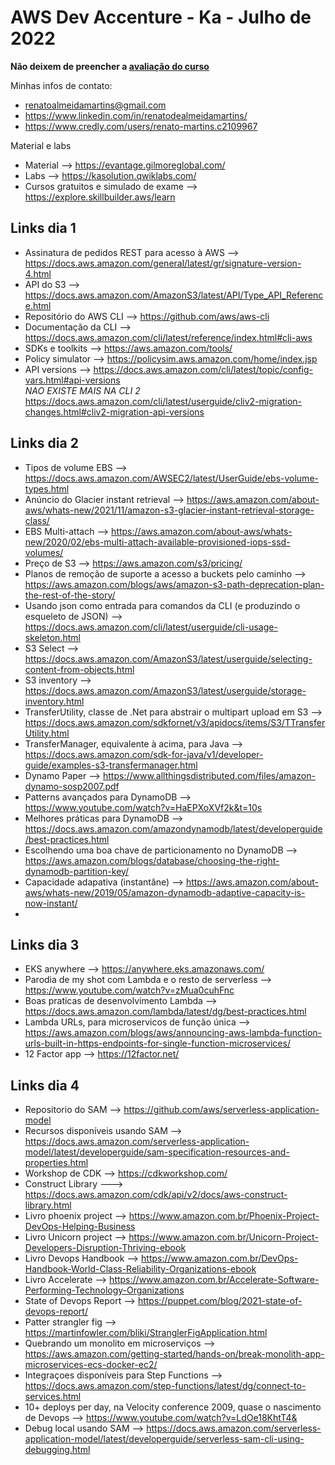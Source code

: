 # AWS Dev Accenture - Ka - Julho de 2022

**Não deixem de preencher a [avaliação do curso](https://forms.office.com/Pages/ResponsePage.aspx?id=1uf3lNbwSUuFO1ExNh84aZVj3zBUggFAtD7TWj83dbJURUNRSjBEMzk3QVAzRUFCOFhQNkVFVlBZUSQlQCNjPTEkJUAjdD1n)**

Minhas infos de contato:
- renatoalmeidamartins@gmail.com
- https://www.linkedin.com/in/renatodealmeidamartins/
- https://www.credly.com/users/renato-martins.c2109967

Material e labs
- Material --> https://evantage.gilmoreglobal.com/
- Labs --> https://kasolution.qwiklabs.com/
- Cursos gratuitos e simulado de exame --> https://explore.skillbuilder.aws/learn

## Links dia 1
- Assinatura de pedidos REST para acesso à AWS --> https://docs.aws.amazon.com/general/latest/gr/signature-version-4.html
- API do S3 --> https://docs.aws.amazon.com/AmazonS3/latest/API/Type_API_Reference.html
- Repositório do AWS CLI --> https://github.com/aws/aws-cli
- Documentação da CLI --> https://docs.aws.amazon.com/cli/latest/reference/index.html#cli-aws
- SDKs e toolkits --> https://aws.amazon.com/tools/
- Policy simulator --> https://policysim.aws.amazon.com/home/index.jsp
- API versions --> https://docs.aws.amazon.com/cli/latest/topic/config-vars.html#api-versions <br>
*NAO EXISTE MAIS NA CLI 2* https://docs.aws.amazon.com/cli/latest/userguide/cliv2-migration-changes.html#cliv2-migration-api-versions


## Links dia 2
- Tipos de volume EBS --> https://docs.aws.amazon.com/AWSEC2/latest/UserGuide/ebs-volume-types.html
- Anúncio do Glacier instant retrieval --> https://aws.amazon.com/about-aws/whats-new/2021/11/amazon-s3-glacier-instant-retrieval-storage-class/
- EBS Multi-attach --> https://aws.amazon.com/about-aws/whats-new/2020/02/ebs-multi-attach-available-provisioned-iops-ssd-volumes/
- Preço de S3 --> https://aws.amazon.com/s3/pricing/
- Planos de remoção de suporte a acesso a buckets pelo caminho --> https://aws.amazon.com/blogs/aws/amazon-s3-path-deprecation-plan-the-rest-of-the-story/
- Usando json como entrada para comandos da CLI (e produzindo o esqueleto de JSON) --> https://docs.aws.amazon.com/cli/latest/userguide/cli-usage-skeleton.html
- S3 Select --> https://docs.aws.amazon.com/AmazonS3/latest/userguide/selecting-content-from-objects.html
- S3 inventory --> https://docs.aws.amazon.com/AmazonS3/latest/userguide/storage-inventory.html
- TransferUtility, classe de .Net para abstrair o multipart upload em S3 --> https://docs.aws.amazon.com/sdkfornet/v3/apidocs/items/S3/TTransferUtility.html
- TransferManager, equivalente à acima, para Java --> https://docs.aws.amazon.com/sdk-for-java/v1/developer-guide/examples-s3-transfermanager.html
- Dynamo Paper --> https://www.allthingsdistributed.com/files/amazon-dynamo-sosp2007.pdf
- Patterns avançados para DynamoDB --> https://www.youtube.com/watch?v=HaEPXoXVf2k&t=10s
- Melhores práticas para DynamoDB --> https://docs.aws.amazon.com/amazondynamodb/latest/developerguide/best-practices.html
- Escolhendo uma boa chave de particionamento no DynamoDB --> https://aws.amazon.com/blogs/database/choosing-the-right-dynamodb-partition-key/
- Capacidade adapativa (instantâne) --> https://aws.amazon.com/about-aws/whats-new/2019/05/amazon-dynamodb-adaptive-capacity-is-now-instant/
- 
## Links dia 3
- EKS anywhere --> https://anywhere.eks.amazonaws.com/
- Parodia de my shot com Lambda e o resto de serverless --> https://www.youtube.com/watch?v=zMua0cuhFnc
- Boas praticas de desenvolvimento Lambda --> https://docs.aws.amazon.com/lambda/latest/dg/best-practices.html
- Lambda URLs, para microservicos de função única --> https://aws.amazon.com/blogs/aws/announcing-aws-lambda-function-urls-built-in-https-endpoints-for-single-function-microservices/
 - 12 Factor app --> https://12factor.net/
 
## Links dia 4
- Repositorio do SAM --> https://github.com/aws/serverless-application-model
- Recursos disponíveis usando SAM --> https://docs.aws.amazon.com/serverless-application-model/latest/developerguide/sam-specification-resources-and-properties.html
- Workshop de CDK --> https://cdkworkshop.com/
- Construct Library ---> https://docs.aws.amazon.com/cdk/api/v2/docs/aws-construct-library.html
- Livro phoenix project --> https://www.amazon.com.br/Phoenix-Project-DevOps-Helping-Business
- Livro Unicorn project --> https://www.amazon.com.br/Unicorn-Project-Developers-Disruption-Thriving-ebook
- Livro Devops Handbook --> https://www.amazon.com.br/DevOps-Handbook-World-Class-Reliability-Organizations-ebook
- Livro Accelerate --> https://www.amazon.com.br/Accelerate-Software-Performing-Technology-Organizations
- State of Devops Report --> https://puppet.com/blog/2021-state-of-devops-report/
- Patter strangler fig --> https://martinfowler.com/bliki/StranglerFigApplication.html
- Quebrando um monolito em microserviços --> https://aws.amazon.com/getting-started/hands-on/break-monolith-app-microservices-ecs-docker-ec2/
- Integraçoes disponíveis para Step Functions --> https://docs.aws.amazon.com/step-functions/latest/dg/connect-to-services.html
- 10+ deploys per day, na Velocity conference 2009, quase o nascimento de Devops --> https://www.youtube.com/watch?v=LdOe18KhtT4&
- Debug local usando SAM --> https://docs.aws.amazon.com/serverless-application-model/latest/developerguide/serverless-sam-cli-using-debugging.html

